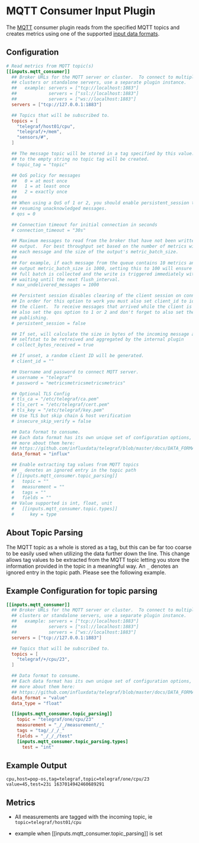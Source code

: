 # MQTT Consumer Input Plugin

The [MQTT][mqtt] consumer plugin reads from the specified MQTT topics
and creates metrics using one of the supported [input data formats][].

## Configuration

```toml @sample.conf
# Read metrics from MQTT topic(s)
[[inputs.mqtt_consumer]]
  ## Broker URLs for the MQTT server or cluster.  To connect to multiple
  ## clusters or standalone servers, use a separate plugin instance.
  ##   example: servers = ["tcp://localhost:1883"]
  ##            servers = ["ssl://localhost:1883"]
  ##            servers = ["ws://localhost:1883"]
  servers = ["tcp://127.0.0.1:1883"]

  ## Topics that will be subscribed to.
  topics = [
    "telegraf/host01/cpu",
    "telegraf/+/mem",
    "sensors/#",
  ]

  ## The message topic will be stored in a tag specified by this value.  If set
  ## to the empty string no topic tag will be created.
  # topic_tag = "topic"

  ## QoS policy for messages
  ##   0 = at most once
  ##   1 = at least once
  ##   2 = exactly once
  ##
  ## When using a QoS of 1 or 2, you should enable persistent_session to allow
  ## resuming unacknowledged messages.
  # qos = 0

  ## Connection timeout for initial connection in seconds
  # connection_timeout = "30s"

  ## Maximum messages to read from the broker that have not been written by an
  ## output.  For best throughput set based on the number of metrics within
  ## each message and the size of the output's metric_batch_size.
  ##
  ## For example, if each message from the queue contains 10 metrics and the
  ## output metric_batch_size is 1000, setting this to 100 will ensure that a
  ## full batch is collected and the write is triggered immediately without
  ## waiting until the next flush_interval.
  # max_undelivered_messages = 1000

  ## Persistent session disables clearing of the client session on connection.
  ## In order for this option to work you must also set client_id to identify
  ## the client.  To receive messages that arrived while the client is offline,
  ## also set the qos option to 1 or 2 and don't forget to also set the QoS when
  ## publishing.
  # persistent_session = false

  ## If set, will calculate the size in bytes of the incoming message and put it in
  ## selfstat to be retreived and aggregated by the internal plugin
  # collect_bytes_received = true

  ## If unset, a random client ID will be generated.
  # client_id = ""

  ## Username and password to connect MQTT server.
  # username = "telegraf"
  # password = "metricsmetricsmetricsmetrics"

  ## Optional TLS Config
  # tls_ca = "/etc/telegraf/ca.pem"
  # tls_cert = "/etc/telegraf/cert.pem"
  # tls_key = "/etc/telegraf/key.pem"
  ## Use TLS but skip chain & host verification
  # insecure_skip_verify = false

  ## Data format to consume.
  ## Each data format has its own unique set of configuration options, read
  ## more about them here:
  ## https://github.com/influxdata/telegraf/blob/master/docs/DATA_FORMATS_INPUT.md
  data_format = "influx"

  ## Enable extracting tag values from MQTT topics
  ## _ denotes an ignored entry in the topic path
  # [[inputs.mqtt_consumer.topic_parsing]]
  #   topic = ""
  #   measurement = ""
  #   tags = ""
  #   fields = ""
  ## Value supported is int, float, unit
  #   [[inputs.mqtt_consumer.topic.types]]
  #      key = type
```

## About Topic Parsing

The MQTT topic as a whole is stored as a tag, but this can be far too coarse to
be easily used when utilizing the data further down the line. This change allows
tag values to be extracted from the MQTT topic letting you store the information
provided in the topic in a meaningful way. An `_` denotes an ignored entry in
the topic path. Please see the following example.

## Example Configuration for topic parsing

```toml
[[inputs.mqtt_consumer]]
  ## Broker URLs for the MQTT server or cluster.  To connect to multiple
  ## clusters or standalone servers, use a separate plugin instance.
  ##   example: servers = ["tcp://localhost:1883"]
  ##            servers = ["ssl://localhost:1883"]
  ##            servers = ["ws://localhost:1883"]
  servers = ["tcp://127.0.0.1:1883"]

  ## Topics that will be subscribed to.
  topics = [
    "telegraf/+/cpu/23",
  ]

  ## Data format to consume.
  ## Each data format has its own unique set of configuration options, read
  ## more about them here:
  ## https://github.com/influxdata/telegraf/blob/master/docs/DATA_FORMATS_INPUT.md
  data_format = "value"
  data_type = "float"

  [[inputs.mqtt_consumer.topic_parsing]]
    topic = "telegraf/one/cpu/23"
    measurement = "_/_/measurement/_"
    tags = "tag/_/_/_"
    fields = "_/_/_/test"
    [inputs.mqtt_consumer.topic_parsing.types]
      test = "int"
```

## Example Output

```shell
cpu,host=pop-os,tag=telegraf,topic=telegraf/one/cpu/23 value=45,test=23i 1637014942460689291
```

## Metrics

- All measurements are tagged with the incoming topic, ie
`topic=telegraf/host01/cpu`

- example when [[inputs.mqtt_consumer.topic_parsing]] is set

[mqtt]: https://mqtt.org
[input data formats]: /docs/DATA_FORMATS_INPUT.md

